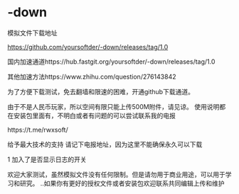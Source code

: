 # -down
模拟文件下载地址<p>
https://github.com/yoursoftder/-down/releases/tag/1.0 </p>
<p>国内加速通道https://hub.fastgit.org/yoursoftder/-down/releases/tag/1.0</p>
<p>其他加速方法https://www.zhihu.com/question/276143842</p>
<p>为了方便下载测试，免去翻墙和限速的困难，开通github下载通道。</p>
由于不是人民币玩家，所以空间有限只能上传500M附件，请见谅。
使用说明都在安装包里面有，不明白或者有问题的可以尝试联系我的电报 <p>https://t.me/rwxsoft/</p> 给予最大技术的支持
请记下电报地址，因为这里不能确保永久可以下载
<p>1 加入了是否显示日志的开关</p>
欢迎大家测试，虽然模拟文件没有任何限制。但是请勿用于商业用途，可以用于学习和研究。
..如果你有更好的授权文件或者安装包欢迎联系共同编辑上传和维护
